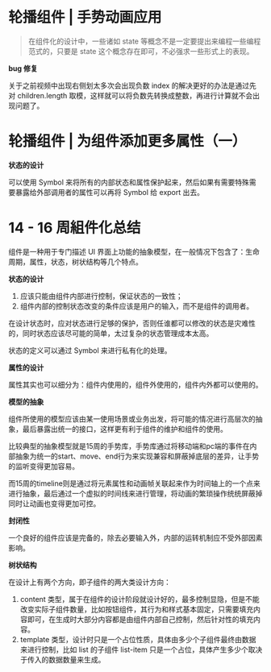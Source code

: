 # 轮播组件 | 手势动画应用

> 在组件化的设计中，一些诸如 state 等概念不是一定要提出来编程一些编程范式的，只要是 state 这个概念存在即可，不必强求一些形式上的表现。

**bug 修复**

关于之前视频中出现右侧划太多次会出现负数 index 的解决更好的办法是通过先对 children.length 取模，这样就可以将负数先转换成整数，再进行计算就不会出现问题了。

# 轮播组件 | 为组件添加更多属性（一）

**状态的设计**

可以使用 Symbol 来将所有的内部状态和属性保护起来，然后如果有需要特殊需要暴露给外部调用者的属性可以再将 Symbol 给 export 出去。

# 14 - 16 周組件化总结

组件是一种用于专门描述 UI 界面上功能的抽象模型，在一般情况下包含了：生命周期，属性，状态，树状结构等几个特点。

**状态的设计**

1. 应该只能由组件内部进行控制，保证状态的一致性；
2. 组件内部的控制状态改变的条件应该是用户的输入，而不是组件的调用者。

在设计状态时，应对状态进行足够的保护，否则任谁都可以修改的状态是灾难性的，同时状态应该尽可能的简单，太过复杂的状态管理成本太高。

状态的定义可以通过 Symbol 来进行私有化的处理。


**属性的设计**

属性其实也可以细分为：组件内使用的，组件外使用的，组件内外都可以使用的。

**模型的抽象**

组件所使用的模型应该由某一使用场景或业务出发，将可能的情况进行高层次的抽象，最后暴露出统一的接口，这样更有利于组件的维护和组件的使用。

比较典型的抽象模型就是15周的手势库，手势库通过将移动端和pc端的事件在内部抽象为统一的start、move、end行为来实现兼容和屏蔽掉底层的差异，让手势的监听变得更加容易。

而15周的timeline则是通过将元素属性和动画帧关联起来作为时间轴上的一个点来进行抽象，最后通过一个虚拟的时间线来进行管理，将动画的繁琐操作统统屏蔽掉同时让动画也变得更加可控。

**封闭性**

一个良好的组件应该是完备的，除去必要输入外，内部的运转机制应不受外部因素影响。


**树状结构**

在设计上有两个方向，即子组件的两大类设计方向：

1. content 类型，属于在组件的设计阶段就设计好的，最多控制显隐，但是不能改变实际子组件数量，比如按钮组件，其行为和样式基本固定，只需要填充内容即可，在生成时大部分内容都是由组件内部自己控制，然后针对性的填充内容。
2. template 类型，设计时只是一个占位性质，具体由多少个子组件最终由数据来进行控制，比如 list 的子组件 list-item 只是一个占位，具体产生多少个取决于传入的数据数量来生成。

